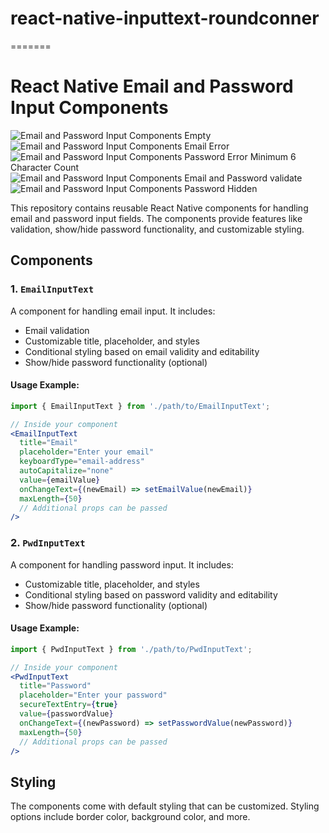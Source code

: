 # react-native-inputtext-roundconner
=======

# React Native Email and Password Input Components

![Email and Password Input Components Empty](Img/1.png)
![Email and Password Input Components Email Error](Img/2.png)
![Email and Password Input Components Password Error Minimum 6 Character Count](Img/3.png)
![Email and Password Input Components Email and Password validate](Img/4.png)
![Email and Password Input Components Password Hidden](Img/5.png)

This repository contains reusable React Native components for handling email and password input fields. The components provide features like validation, show/hide password functionality, and customizable styling.

## Components

### 1. `EmailInputText`

A component for handling email input. It includes:

- Email validation
- Customizable title, placeholder, and styles
- Conditional styling based on email validity and editability
- Show/hide password functionality (optional)

#### Usage Example:

```jsx
import { EmailInputText } from './path/to/EmailInputText';

// Inside your component
<EmailInputText
  title="Email"
  placeholder="Enter your email"
  keyboardType="email-address"
  autoCapitalize="none"
  value={emailValue}
  onChangeText={(newEmail) => setEmailValue(newEmail)}
  maxLength={50}
  // Additional props can be passed
/>
```

### 2. `PwdInputText`

A component for handling password input. It includes:

- Customizable title, placeholder, and styles
- Conditional styling based on password validity and editability
- Show/hide password functionality (optional)

#### Usage Example:

```jsx
import { PwdInputText } from './path/to/PwdInputText';

// Inside your component
<PwdInputText
  title="Password"
  placeholder="Enter your password"
  secureTextEntry={true}
  value={passwordValue}
  onChangeText={(newPassword) => setPasswordValue(newPassword)}
  maxLength={50}
  // Additional props can be passed
/>
```

## Styling

The components come with default styling that can be customized. Styling options include border color, background color, and more.
